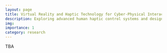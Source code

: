 ```yaml
---
layout: page
title: Virtual Reality and Haptic Technology for Cyber-Physical Interaction
description: Exploring advanced human haptic control systems and designing intuitive human-machine interfaces for seamless interaction
img:
importance: 1
category: research
---
```


TBA

<!--
Every project has a beautiful feature showcase page.
It's easy to include images in a flexible 3-column grid format.
Make your photos 1/3, 2/3, or full width.

To give your project a background in the portfolio page, just add the img tag to the front matter like so:

    ---
    layout: page
    title: project
    description: a project with a background image
    img: /assets/img/12.jpg
    ---

<div class="row">
    <div class="col-sm mt-3 mt-md-0">
        {% include figure.liquid loading="eager" path="assets/img/1.jpg" title="example image" class="img-fluid rounded z-depth-1" %}
    </div>
    <div class="col-sm mt-3 mt-md-0">
        {% include figure.liquid loading="eager" path="assets/img/3.jpg" title="example image" class="img-fluid rounded z-depth-1" %}
    </div>
    <div class="col-sm mt-3 mt-md-0">
        {% include figure.liquid loading="eager" path="assets/img/5.jpg" title="example image" class="img-fluid rounded z-depth-1" %}
    </div>
</div>
<div class="caption">
    Caption photos easily. On the left, a road goes through a tunnel. Middle, leaves artistically fall in a hipster photoshoot. Right, in another hipster photoshoot, a lumberjack grasps a handful of pine needles.
</div>
<div class="row">
    <div class="col-sm mt-3 mt-md-0">
        {% include figure.liquid loading="eager" path="assets/img/5.jpg" title="example image" class="img-fluid rounded z-depth-1" %}
    </div>
</div>
<div class="caption">
    This image can also have a caption. It's like magic.
</div>

You can also put regular text between your rows of images.
Say you wanted to write a little bit about your project before you posted the rest of the images.
You describe how you toiled, sweated, _bled_ for your project, and then... you reveal its glory in the next row of images.

<div class="row justify-content-sm-center">
    <div class="col-sm-8 mt-3 mt-md-0">
        {% include figure.liquid path="assets/img/6.jpg" title="example image" class="img-fluid rounded z-depth-1" %}
    </div>
    <div class="col-sm-4 mt-3 mt-md-0">
        {% include figure.liquid path="assets/img/11.jpg" title="example image" class="img-fluid rounded z-depth-1" %}
    </div>
</div>
<div class="caption">
    You can also have artistically styled 2/3 + 1/3 images, like these.
</div>

The code is simple.
Just wrap your images with `<div class="col-sm">` and place them inside `<div class="row">` (read more about the <a href="https://getbootstrap.com/docs/4.4/layout/grid/">Bootstrap Grid</a> system).
To make images responsive, add `img-fluid` class to each; for rounded corners and shadows use `rounded` and `z-depth-1` classes.
Here's the code for the last row of images above:

{% raw %}

```html
<div class="row justify-content-sm-center">
  <div class="col-sm-8 mt-3 mt-md-0">
    {% include figure.liquid path="assets/img/6.jpg" title="example image" class="img-fluid rounded z-depth-1" %}
  </div>
  <div class="col-sm-4 mt-3 mt-md-0">
    {% include figure.liquid path="assets/img/11.jpg" title="example image" class="img-fluid rounded z-depth-1" %}
  </div>
</div>
```

{% endraw %}
-->